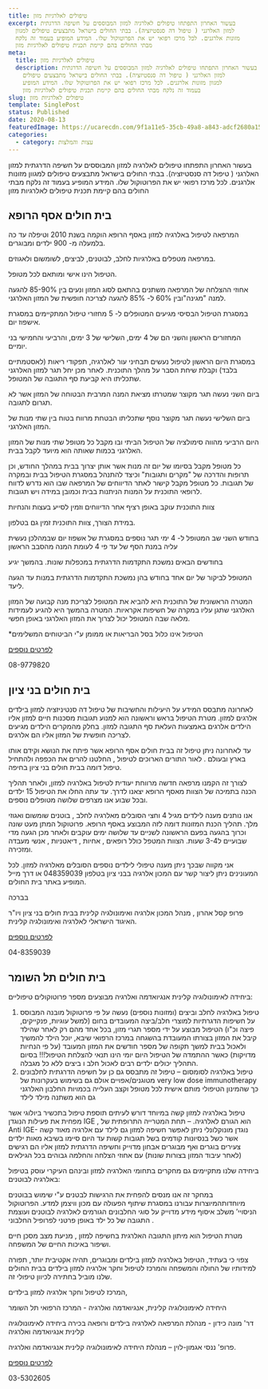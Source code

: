 ```yaml
---
title: טיפולים לאלרגיות מזון
excerpt: בעשור האחרון התפתחו טיפולים לאלרגיה למזון המבוססים על חשיפה הדרגתית
  למזון האלרגני ( טיפול דה סנסטיזציה). בבתי החולים בישראל מתבצעים טיפולים למגוון
  מזונות אלרגנים. לכל מרכז רפואי יש את הפרוטוקול שלו. המידע המופיע בעמוד זה נלקח
  מבתי החולים בהם קיימת תכנית טיפולים לאלרגיות מזון
meta:
  title: טיפולים לאלרגיות מזון
  description: בעשור האחרון התפתחו טיפולים לאלרגיה למזון המבוססים על חשיפה הדרגתית
    למזון האלרגני ( טיפול דה סנסטיזציה). בבתי החולים בישראל מתבצעים טיפולים
    למגוון מזונות אלרגנים. לכל מרכז רפואי יש את הפרוטוקול שלו. המידע המופיע
    בעמוד זה נלקח מבתי החולים בהם קיימת תכנית טיפולים לאלרגיות מזון
slug: טיפולים לאלרגיות מזון
template: SinglePost
status: Published
date: 2020-08-13
featuredImage: https://ucarecdn.com/9f1a11e5-35cb-49a8-a843-adcf2680a153/
categories:
  - category: עצות והמלצות
---
```

בעשור האחרון התפתחו טיפולים לאלרגיה למזון המבוססים על חשיפה הדרגתית למזון האלרגני ( טיפול דה סנסטיזציה). בבתי החולים בישראל מתבצעים טיפולים למגוון מזונות אלרגנים. לכל מרכז רפואי יש את הפרוטוקול שלו. המידע המופיע בעמוד זה נלקח מבתי החולים בהם קיימת תכנית טיפולים לאלרגיות מזון

## בית חולים אסף הרופא

המרפאה לטיפול באלרגיה למזון באסף הרופא הוקמה בשנת 2010 וטיפלה עד כה בלמעלה מ- 900 ילדים ומבוגרים.  

במרפאה מטפלים באלרגיות לחלב, לבוטנים, לביצים, לשומשום ולאגוזים. 

הטיפול הינו אישי ומותאם לכל מטופל. 

אחוזי ההצלחה של המרפאה משתנים בהתאם לסוג המזון ונעים בין 85-90% להגעה למנה "מגינה"ובין 60% ל- 85% להגעה לצריכה חופשית של המזון האלרגני.

במסגרת הטיפול הבסיסי מגיעים המטופלים ל- 5 מחזורי טיפול המתקיימים במסגרת  אישפוז יום. 

 המחזורים הראשון והשני הם של 4 ימים, השלישי של 3 ימים, והרביעי והחמישי בני יומיים. 

במסגרת היום הראשון לטיפול נעשים תבחיני עור לאלרגיה, תפקודי ריאות (לאסטמתיים בלבד) וקבלת שיחת הסבר על מהלך התוכנית. לאחר מכן יחל תגר למזון האלרגני שתכליתו היא קביעת סף התגובה של המטופל.

 ביום השני נעשה תגר מקוצר שמטרתו מציאת המנה המרבית הבטוחה של המזון אשר לא תגרום לתגובה. 

ביום השלישי נעשה תגר מקוצר נוסף שתכליתו הבטחת מרווח בטוח בין שתי מנות של המזון האלרגני. 

היום הרביעי מהווה סימולציה של הטיפול הביתי ובו מקבל כל מטופל שתי מנות של המזון האלרגני בכמות שאותה הוא מיועד לקבל בבית.

כל מטופל מקבל בסיומו של יום זה מנות אשר אותן יצרוך בבית במהלך החודש, וכן תרופות והדרכה של "מקרים ותגובות" וכיצד להתנהל במסגרת הטיפול בבית ובמקרה של תגובות. כל מטופל מקבל קישור לאתר הדיווחים של המרפאה שבו הוא נדרש לדווח לרופאי התוכנית על המנות הניתנות בבית וכמובן במידה ויש תגובות. 

צוות התוכנית עוקב באופן רציף אחר הדיווחים וזמין לסייע בעצות והנחיות

במידת הצורך, צוות התוכנית זמין גם בטלפון.

בחודש השני שב המטופל ל- 4 ימי תגר נוספים במסגרת של אשפוז יום שבמהלכן נעשית עליה במנת הסף של עד פי 4 לעומת המנה מהסבב הראשון

בחודשים הבאים נמשכת התקדמות הדרגתית במכפלות שונות. בהמשך יגיע 

המטופל לביקור של יום אחד בחודש בהן נמשכת התקדמות הדרגתית במנות עד הגעה ליעד.

המטרה הראשונית של התוכנית היא להביא את המטופל לצריכת מנה קבועה של המזון האלרגני שתגן עליו במקרה של חשיפות אקראיות. המטרה בהמשך היא להגיע לעמידות מלאה שבה המטופל יכול לצרוך את המזון האלרגני באופן חפשי. 

\*הטיפול אינו כלול בסל הבריאות או ממומן ע"י הביטוחים המשלימים 

[לפרטים נוספים](http://www.assafh.org/clinic/FoodAllergyClinic/Pages/default.aspx#p2)

08-9779820



## בית חולים בני ציון

לאחרונה מתבסס המידע על היעילות והחשיבות של טיפול דה סנטיניזציה למזון בילדים אלרגים למזון. מטרת הטיפול בראש וראשונה הוא למנוע תגובות מסכנות חיים למזון אליו הילדים אלרגים באמצעות העלאת סף התגובה למזון. בחלק מהמקרים הילדים מגיעים לצריכה חופשית של המזון אליו הם אלרגים.

עד לאחרונה ניתן טיפול זה בבית חולים אסף הרופא אשר פיתח את הנושא וקידם אותו בארץ ובעולם . לאור התורים הארוכים לטיפול , החלטנו להרים את הכפפה ולהתחיל טיפול דומה בבית חולים בני ציון בחיפה. 

לצורך זה הקמנו מרפאה חדשה מרווחת יעודית לטיפול באלרגיה למזון, ולאחר תהליך הכנה בתמיכה של הצוות מאסף הרופא יצאנו לדרך. עד עתה החלו את הטיפול 15 ילדים ובכל שבוע אנו מצרפים שלושה מטופלים נוספים. 

אנו נותנים מענה לילדים מגיל 4 וחצי הסובלים מאלרגיה לחלב , בוטנים שומשום ואגוזי מלך. תהליך הכנת המזונות דומה לזה המבוצע באסף הרופא. פרוטוקול המתן מעט שונה וכרוך בהגעה בפעם הראשונה לשניים עד שלושה ימים עוקבים ולאחר מכן הגעה מדי שבועיים ל3-4 שעות. הצוות המטפל כולל רופאים , אחיות , דיאטניות , אנשי מעבדה ומזכירה.

אני מקווה שבכך ניתן מענה טיפולי לילדים נוספים הסובלים מאלרגיה למזון. לכל המעונינים ניתן ליצור קשר עם המכון אלרגיה בבני ציון בטלפון 048359039 או דרך מייל המופיע באתר בית החולים.

בברכה

פרופ קסל אהרון , מנהל המכון אלרגיה ואימונולגיה קלינית בבית חולים בני ציון ויו"ר האיגוד הישראלי לאלרגיה ואימונולגיה קלינית.

[לפרטים נוספים](http://www.b-zion.org.il/pages/6760.aspx)



04-8359039

## בית חולים תל השומר

ביחידה לאימונולוגיה קלינית אנגיואדמה ואלרגיה  מבוצעים מספר פרוטוקולים טיפוליים:

1. טיפול באלרגיה לחלב וביצים (ומזונות נוספים) נעשה על פי  פרוטוקול מובנה המבוסס על חשיפות הדגרתיות למוצרי חלב/ביצה המעובדים בחום (למשל עוגיות, פנקייקים, פיצה וכ"ו)  הטיפול מבוצע על ידי מספר תגרי מזון, בכל אחד מהם רק לאחר שהילד קיבל את המזון  בצורתו המעובדת בהשגחה במרכז הרפואי שיבא, יוכל הילד להמשיך ולאכול בבית למשך תקופה של מספר חודשים את המזון המעובד (על פי הנחיות מדויקות) כאשר ההתמדה של הטיפול היום יומי הינו תנאי להצלחת הטיפול!!! בסיום התהליך יכולים ילדים רבים לאכול חלב ו ביצים ללא כל מגבלה. 
2. טיפול באלרגיה לסומסום – טיפול זה מתבסס גם כן על חשיפה הדרגתית לחלבונים מטוגנים/אפויים אולם גם בשימוש בעקרונות של very low dose immunotherapy  כך שהמינון הטיפולי מותם אישית לכל מטופל וקצב העלייה בכמויות החלבון האלרגני גם הוא משתנה מילד לילד 

טיפול באלרגיה למזון קשה במיוחד דורש לעיתים תוספת טיפול בתכשיר ביולוגי אשר מפחית את פעילות הנוגדן IGE , הוא הגורם לאלרגיה. – תחת המטרייה התרופתית של Anti IGE- נוגדן מונוקלונלי ניתן לאפשר חשיפה למזון גם לילד עם אלרגיה מאוד קשה אשר כשל בנסיונות קודמים בשל תגובות קשות עד היום סיימו בשיבא  מאות ילדים צעירים בוגרים ואף מבוגרים אבחון מדוייק וחשיפה הדרגתית למזון אליו הם רגישים (לאחר עיבוד המזון בצורות שונות) עם אחוזי הצלחה והחלמה גבוהים בכל הגילאים 

ביחידה שלנו מתקיימים גם מחקרים בתחומי האלרגיה למזון ובינהם העיקרי עוסק בטיפול באלרגיה לבוטנים: 

במחקר זה אנו מנסים להפחית את הרגישות לבטנים ע"י שימוש בבוטנים מיוחדותהמיוצרות עבורנו  במסגרת שיתוף הפעולה עם מכון וויצמן למדע. הפרוטוקול הניסויי’  משלב איסוף מידע מדוייק על סוגי החלבונים הגורמים לאלרגיה לבוטנים  ועוצמת התגובה של כל ילד באופן פרטני לפרופיל החלבוני  . 

 מטרת הטיפול הוא מיתון התגובה האלרגית בחשיפה למזון , מניעת מצב מסכן חיים ושיפור באיכות החיים של המשפחה.

צפוי כי בעתיד, הטיפול באלרגיה למזון בילדים ומבוגרים, תהיה אקטיבית יותר, תפורה למידותיו של החולה והמשפחה והמרכז לטיפול וחקר אלרגיה למזון בילדים בבית החולים שלנו מוביל בחתירה לכיוון טיפולי זה.  

המרכז לטיפול וחקר אלרגיה למזון בילדים, 

היחידה לאימונולוגיה קלינית, אנגיואדמה ואלרגיה   - המרכז הרפואי תל השומר

דר' מונה כידון  - מנהלת המרפאה לאלרגיה בילדים ורופאה בכירה ביחידה לאימונולוגיה קלינית אנגיואדמה ואלרגיה 

פרופ' ננסי אגמון-לוין – מנהלת היחידה לאימונולוגיה קלינית אנגיואדמה ואלרגיה. 

[לפרטים נוספים](https://www.sheba.co.il/%D7%90%D7%99%D7%9E%D7%95%D7%A0%D7%95%D7%9C%D7%95%D7%92%D7%99%D7%94_%D7%A7%D7%9C%D7%99%D7%A0%D7%99%D7%AA_%D7%90%D7%A0%D7%92%D7%99%D7%95%D7%90%D7%93%D7%9E%D7%94_%D7%90%D7%9C%D7%A8%D7%92%D7%99%D7%94)

03-5302605
